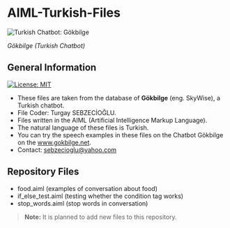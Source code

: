 # AIML-Turkish-Files

![Turkish Chatbot: Gökbilge](http://www.gokbilge.net/gb/gui/pc/gokbilge3.png) 

_Gökbilge (Turkish Chatbot)_


## General Information
[![License: MIT](https://img.shields.io/badge/License-MIT-yellow.svg)](https://opensource.org/licenses/MIT)

* These files are taken from the database of **Gökbilge** (eng. SkyWise), a Turkish chatbot. 
* File Coder: Turgay SEBZECİOĞLU.
* Files written in the AIML (Artificial Intelligence Markup Language).
* The natural language of these files is Turkish.
* You can try the speech examples in these files on the Chatbot Gökbilge on the www.gokbilge.net. 
* Contact: sebzecioglu@yahoo.com

## Repository Files

* food.aiml (examples of conversation about food)
* if_else_test.aiml (testing whether the condition tag works)
* stop_words.aiml (stop words in conversation)

> **Note:** It is planned to add new files to this repository.

